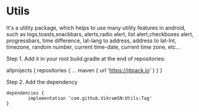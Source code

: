 # Utils
It's a utility package, which helps to use many utility features in android, such as logs,toasts,snackbars, alerts,radio alert, list alert,checkboxes alert, progressbars, time difference, lat-lang to address, address to lat-lnt, timezone, random number, current time-date, current time zone, etc...

Step 1. Add it in your root build.gradle at the end of repositories:

allprojects {
		repositories {
			...
			maven { url 'https://jitpack.io' }
		}
	}
  
Step 2. Add the dependency

	dependencies {
	        implementation 'com.github.VikramSN:Utils:Tag'
	}
